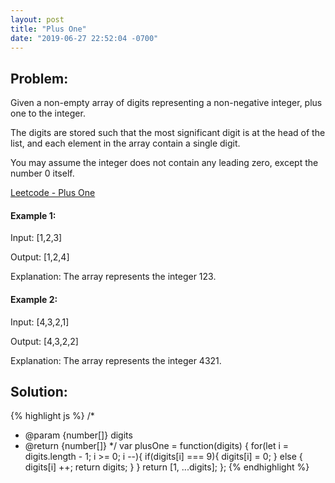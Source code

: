 ```yaml
---
layout: post
title: "Plus One"
date: "2019-06-27 22:52:04 -0700"
---
```


## Problem:

Given a non-empty array of digits representing a non-negative integer, plus one to the integer.

The digits are stored such that the most significant digit is at the head of the list, and each element in the array contain a single digit.

You may assume the integer does not contain any leading zero, except the number 0 itself.

[Leetcode - Plus One](https://leetcode.com/problems/plus-one/)

#### Example 1:

Input: [1,2,3]

Output: [1,2,4]

Explanation: The array represents the integer 123.

#### Example 2:

Input: [4,3,2,1]

Output: [4,3,2,2]

Explanation: The array represents the integer 4321.

## Solution:

{% highlight js %}
/*
 * @param {number[]} digits
 * @return {number[]}
*/
var plusOne = function(digits) {
  for(let i = digits.length - 1; i >= 0; i --){
    if(digits[i] === 9){
      digits[i] = 0;
    }
    else {
      digits[i] ++;
      return digits;
    }
  }
  return [1, ...digits];
};
{% endhighlight %}
